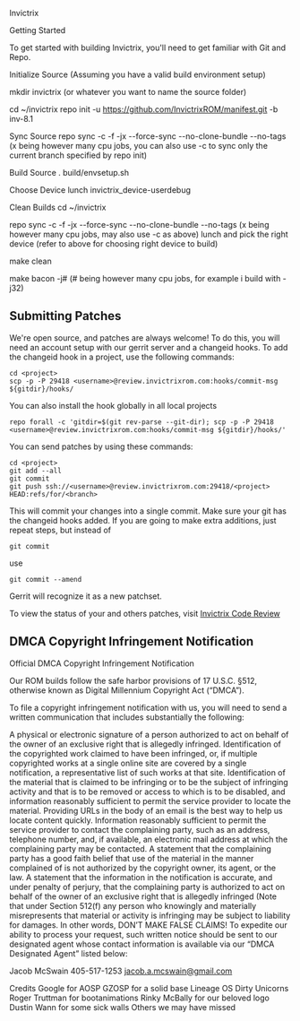 Invictrix

Getting Started

To get started with building Invictrix, you'll need to get familiar with Git and Repo.

Initialize Source
(Assuming you have a valid build environment setup)

mkdir invictrix (or whatever you want to name the source folder)

cd ~/invictrix
repo init -u https://github.com/InvictrixROM/manifest.git -b inv-8.1

Sync Source
repo sync -c -f -jx --force-sync --no-clone-bundle --no-tags (x being however many cpu jobs, you can also use -c to sync only the current branch specified by repo init)

Build Source
. build/envsetup.sh

Choose Device
lunch invictrix_device-userdebug

Clean Builds
cd ~/invictrix

repo sync -c -f -jx --force-sync --no-clone-bundle --no-tags (x being however many cpu jobs, may also use -c as above) lunch and pick the right device (refer to above for choosing right device to build)

make clean

make bacon -j# (# being however many cpu jobs, for example i build with -j32)

Submitting Patches
------------------

We're open source, and patches are always welcome!
To do this, you will need an account setup with our gerrit server and a changeid hooks.
To add the changeid hook in a project, use the following commands:

	cd <project>
	scp -p -P 29418 <username>@review.invictrixrom.com:hooks/commit-msg ${gitdir}/hooks/

You can also install the hook globally in all local projects

	repo forall -c 'gitdir=$(git rev-parse --git-dir); scp -p -P 29418 <username>@review.invictrixrom.com:hooks/commit-msg ${gitdir}/hooks/'

You can send patches by using these commands:

    cd <project>
    git add --all
    git commit
    git push ssh://<username>@review.invictrixrom.com:29418/<project> HEAD:refs/for/<branch>

This will commit your changes into a single commit.
Make sure your git has the changeid hooks added.
If you are going to make extra additions, just repeat steps, but instead of

	git commit

use

	git commit --amend

Gerrit will recognize it as a new patchset.

To view the status of your and others patches, visit [Invictrix Code Review](http://review.invictrixrom.com)

DMCA Copyright Infringement Notification
------------------
Official DMCA Copyright Infringement Notification

Our ROM builds follow the safe harbor provisions of 17 U.S.C. §512, otherwise known as 
Digital Millennium Copyright Act (“DMCA”).

To file a copyright infringement notification with us, you will need to send a written 
communication that includes substantially the following:

A physical or electronic signature of a person authorized to act on behalf of the owner of 
an exclusive right that is allegedly infringed.
Identification of the copyrighted work claimed to have been infringed, or, if multiple 
copyrighted works at a single online site are covered by a single notification, a 
representative list of such works at that site.
Identification of the material that is claimed to be infringing or to be the subject of 
infringing activity and that is to be removed or access to which is to be disabled, and 
information reasonably sufficient to permit the service provider to locate the material. 
Providing URLs in the body of an email is the best way to help us locate content quickly.
Information reasonably sufficient to permit the service provider to contact the 
complaining party, such as an address, telephone number, and, if available, an electronic 
mail address at which the complaining party may be contacted.
A statement that the complaining party has a good faith belief that use of the material in 
the manner complained of is not authorized by the copyright owner, its agent, or the law.
A statement that the information in the notification is accurate, and under penalty of 
perjury, that the complaining party is authorized to act on behalf of the owner of an 
exclusive right that is allegedly infringed (Note that under Section 512(f) any person who 
knowingly and materially misrepresents that material or activity is infringing may be 
subject to liability for damages. In other words, DON’T MAKE FALSE CLAIMS!
To expedite our ability to process your request, such written notice should be sent to our 
designated agent whose contact information is available via our “DMCA Designated 
Agent” listed below:

Jacob McSwain
  405-517-1253
  jacob.a.mcswain@gmail.com

Credits
Google for AOSP
GZOSP for a solid base
Lineage OS
Dirty Unicorns
Roger Truttman for bootanimations
Rinky McBally for our beloved logo
Dustin Wann for some sick walls
Others we may have missed
